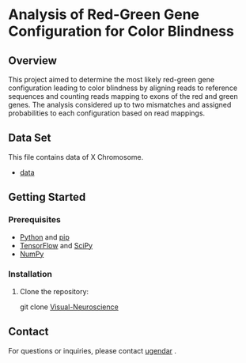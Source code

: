 # Analysis of Red-Green Gene Configuration for Color Blindness

## Overview
This project aimed to determine the most likely red-green gene configuration leading to color blindness by aligning reads to reference sequences and counting reads mapping to exons of the red and green genes. The analysis considered up to two mismatches and assigned probabilities to each configuration based on read mappings.

## Data Set
This file contains data of X Chromosome.
- [data](https://ece.iisc.ac.in/~rajeshs/E0259/chrX_bwt.zip)

## Getting Started



### Prerequisites


- [Python](https://www.python.org/) and [pip](https://pip.pypa.io/)
- [TensorFlow](https://www.tensorflow.org/) and [SciPy](https://scipy.org/)
- [NumPy](https://numpy.org/) 


### Installation

1. Clone the repository:

   git clone [Visual-Neuroscience](https://github.com/ugendar07/Color-Blindness.git)


## Contact
For questions or inquiries, please contact [ugendar](mailto:ugendar07@gmail.com) .

